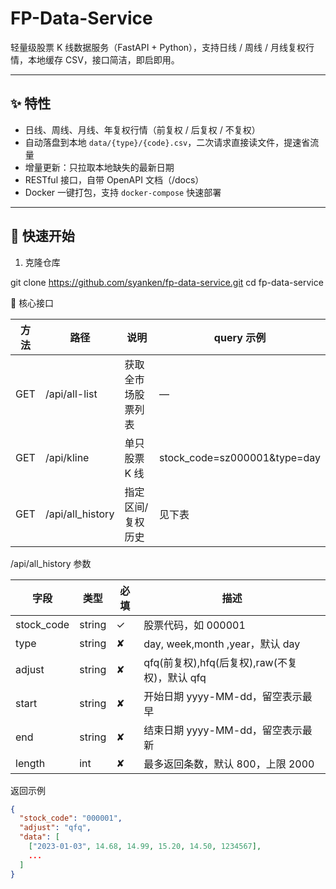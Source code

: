 # FP-Data-Service

轻量级股票 K 线数据服务（FastAPI + Python），支持日线 / 周线 / 月线复权行情，本地缓存 CSV，接口简洁，即启即用。

---

## ✨ 特性

- 日线、周线、月线、年复权行情（前复权 / 后复权 / 不复权）
- 自动落盘到本地 `data/{type}/{code}.csv`，二次请求直接读文件，提速省流量
- 增量更新：只拉取本地缺失的最新日期
- RESTful 接口，自带 OpenAPI 文档（/docs）
- Docker 一键打包，支持 `docker-compose` 快速部署

---

## 🚀 快速开始

1. 克隆仓库

git clone https://github.com/syanken/fp-data-service.git
cd fp-data-service

📡 核心接口

| 方法  | 路径               | 说明        | query 示例                     |
|-----|------------------|-----------|------------------------------|
| GET | /api/all-list    | 获取全市场股票列表 | —                            |
| GET | /api/kline       | 单只股票 K 线  | stock_code=sz000001&type=day |
| GET | /api/all_history | 指定区间/复权历史 | 见下表                          |

/api/all_history 参数

| 字段         | 类型     | 必填 | 描述                                |
|------------|--------|----|-----------------------------------|
| stock_code | string | ✓  | 股票代码，如 000001                     |
| type       | string | ✘  | day, week,month ,year，默认 day      |
| adjust     | string | ✘  | qfq(前复权),hfq(后复权),raw(不复权)，默认 qfq |
| start      | string | ✘  | 开始日期 yyyy-MM-dd，留空表示最早            |
| end        | string | ✘  | 结束日期 yyyy-MM-dd，留空表示最新            |
| length     | int    | ✘  | 最多返回条数，默认 800，上限 2000             |

返回示例
```json
{
  "stock_code": "000001",
  "adjust": "qfq",
  "data": [
    ["2023-01-03", 14.68, 14.99, 15.20, 14.50, 1234567],
    ...
  ]
}